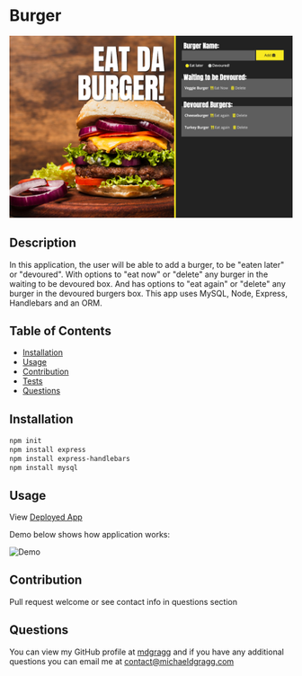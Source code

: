 # Burger

<img src="https://raw.githubusercontent.com/mdgragg/burger/master/public/assets/img/ScreenShot.png" width="700" />

## Description
In this application, the user will be able to add a burger, to be "eaten later" or "devoured". With options to "eat now" or "delete" any burger in the waiting to be devoured box. And has options to "eat again" or "delete" any burger in the devoured burgers box. This app uses MySQL, Node, Express, Handlebars and an ORM. 

## Table of Contents
* [Installation](#installation)
* [Usage](#usage)
* [Contribution](#contribution)
* [Tests](#tests)
* [Questions](#questions)

## Installation
```
npm init
npm install express
npm install express-handlebars
npm install mysql

```
## Usage

View [Deployed App](https://burgers-mdg.herokuapp.com/)

Demo below shows how application works:

![Demo](https://github.com/mdgragg/burger/blob/master/public/assets/img/Demo.gif?raw=true)



## Contribution
Pull request welcome or see contact info in questions section



## Questions
You can view my GitHub profile at [mdgragg](https://github.com/mdgragg) and if you have any additional questions you can email me at contact@michaeldgragg.com
